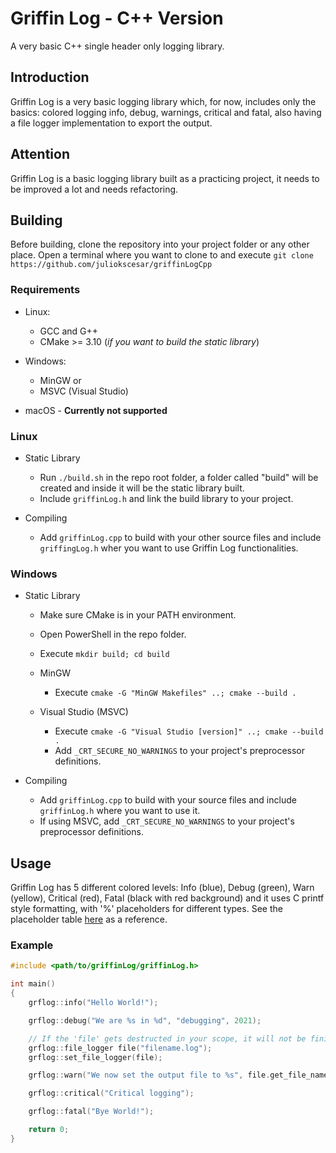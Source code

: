 # Griffin Log - C++ Version
A very basic C++ single header only logging library.

## Introduction
Griffin Log is a very basic logging library which, for now, includes only the basics: colored logging info, debug, warnings, critical and fatal, also having a file logger implementation to export the output. 

## Attention
Griffin Log is a basic logging library built as a practicing project, it needs to be improved a lot and needs refactoring.

## Building
Before building, clone the repository into your project folder or any other place. Open a terminal where you want to clone to and execute `git clone https://github.com/juliokscesar/griffinLogCpp`

### Requirements
* Linux:
    * GCC and G++
    * CMake >=  3.10 (*if you want to build the static library*)

* Windows:
    * MinGW or
    * MSVC (Visual Studio)

* macOS - **Currently not supported**


### Linux
* Static Library
    * Run `./build.sh` in the repo root folder, a folder called "build" will be created and inside it will be the static library built.
    * Include `griffinLog.h` and link the build library to your project.

* Compiling
    * Add `griffinLog.cpp` to build with your other source files and include `griffingLog.h` wher you want to use Griffin Log functionalities.

### Windows
* Static Library
    * Make sure CMake is in your PATH environment.
    * Open PowerShell in the repo folder.
    * Execute `mkdir build; cd build` 

    * MinGW
        * Execute `cmake -G "MinGW Makefiles" ..; cmake --build .`

    * Visual Studio (MSVC)
        * Execute `cmake -G "Visual Studio [version]" ..; cmake --build .`
        * Add `_CRT_SECURE_NO_WARNINGS` to your project's preprocessor definitions.

* Compiling
    * Add `griffinLog.cpp` to build with your source files and include `griffinLog.h` where you want to use it. 
    * If using MSVC, add `_CRT_SECURE_NO_WARNINGS` to your project's preprocessor definitions.

## Usage
Griffin Log has 5 different colored levels: Info (blue), Debug (green), Warn (yellow), Critical (red), Fatal (black with red background) and it uses C printf style formatting, with '%' placeholders for different types. See the placeholder table [here](https://www.cplusplus.com/reference/cstdio/printf/) as a reference.

### Example
```c++
#include <path/to/griffinLog/griffinLog.h>

int main()
{
    grflog::info("Hello World!");

    grflog::debug("We are %s in %d", "debugging", 2021);

    // If the 'file' gets destructed in your scope, it will not be finished until you set a new file or until you specify it with grflog::stop_file_logging();
    grflog::file_logger file("filename.log");
    grflog::set_file_logger(file);

    grflog::warn("We now set the output file to %s", file.get_file_name());

    grflog::critical("Critical logging");

    grflog::fatal("Bye World!");

    return 0;
}

```
